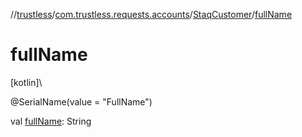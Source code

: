 //[trustless](../../../index.md)/[com.trustless.requests.accounts](../index.md)/[StaqCustomer](index.md)/[fullName](full-name.md)

# fullName

[kotlin]\

@SerialName(value = &quot;FullName&quot;)

val [fullName](full-name.md): String
